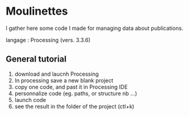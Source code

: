 # Moulinettes
I gather here some code I made for managing data about publications.

langage : Processing (vers. 3.3.6)

## General tutorial
1. download and laucnh Processing
2. In processing save a new blank project
3. copy one code, and past it in Processing IDE
4. personnalize code (eg. paths, or structure nb ...)
5. launch code
6. see the result in the folder of the project (ctl+k)



